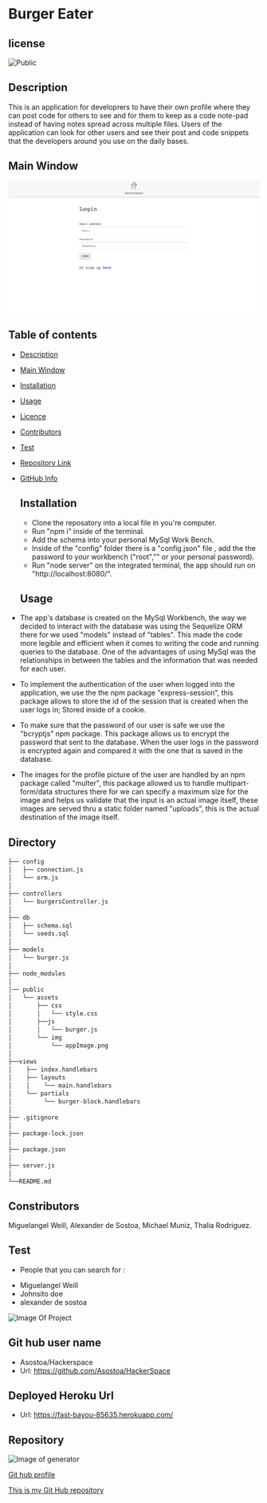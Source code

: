 # Burger Eater

## license

![Public](https://img.shields.io/badge/license-Public-blue)

## Description

This is an application for developrers to have their own profile where they can post code for others to see and for them to keep as a code note-pad instead of having notes spread across multiple files. Users of the application can look for other users and see their post and code snippets that the developers around you use on the daily bases.

## Main Window

  ![Image Of Project](./public/images/mainWindow.jpg)


## Table of contents

- [Description](#Description)
- [Main Window](#MainWindow)
- [Installation](#Installation)
- [Usage](#Usage)
- [Licence](#License)
- [Contributors](#Contributors)
- [Test](#Test)
- [Repository Link](#Repository)
- [GitHub Info](#GitHub)

  ## Installation

  - Clone the reposatory into a local file in you're computer.
  - Run "npm i" inside of the terminal.
  - Add the schema into your personal MySql Work Bench.
  - Inside of the "config" folder there is a "config.json" file , add the the password to your workbench ("root","" or your personal password).
  - Run "node server" on the integrated terminal, the app should run on "http://localhost:8080/".

  ## Usage

- The app's database is created on the MySql Workbench, the way we decided to interact with the database was using the Sequelize ORM there for we used "models" instead of "tables". This made the code more legible and efficient when it comes to writing the code and running queries to the database.
One of the advantages of using MySql was the relationships in between the tables and the information that was needed for each user.
- To implement the authentication of the user when logged into the application, we use the the npm package "express-session", this package allows to store the id of the session that is created when the user logs in; Stored inside of a cookie. 
- To make sure that the password of our user is safe we use the "bcryptjs" npm package. This package allows us to encrypt the password that sent to the database. When the user logs in the password is encrypted again and compared it with the one that is saved in the database.
- The images for the profile picture of the user are handled by an npm package called "multer", this package allowed us to handle multipart-form/data structures there for we can specify a maximum size for the image and helps us validate that the input is an actual image itself, these images are served thru a static folder named "uploads", this is the actual destination of the image itself.

 ## Directory 

 ```
├── config
│   ├── connection.js
│   └── orm.js
│ 
├── controllers
│   └── burgersController.js
│
├── db
│   ├── schema.sql
│   └── seeds.sql
│
├── models
│   └── burger.js
│ 
├── node_modules
│ 
│── public
│   └── assets
│       ├── css
│       │   └── style.css
│       ├──js
│       │   └── burger.js
│       └── img
│           └── appImage.png
│
├──views
│    ├── index.handlebars
│    ├── layouts
│    │    └── main.handlebars
│    └── partials
│         └── burger-block.handlebars
│
├── .gitignore
│
├── package-lock.json
│
├── package.json   
│
├── server.js
│
└──README.md

```

  ## Constributors

  Miguelangel Weill, Alexander de Sostoa, Michael Muniz, Thalia Rodriguez.

  ## Test
  * People that you can search for : 
  - Miguelangel Weill
  - Johnsito doe
  - alexander de sostoa

  ![Image Of Project](./public/assets/images/burgerEater.gif)

  ## Git hub user name

  - Asostoa/Hackerspace 
  - Url: https://github.com/Asostoa/HackerSpace

  ## Deployed Heroku Url

  - Url: https://fast-bayou-85635.herokuapp.com/

  ## Repository

![Image of generator](https://avatars2.githubusercontent.com/u/64563531?v=4)

[Git hub profile](https://api.github.com/users/Miguelangelweill)

[This is my Git Hub repository](https://github.com/Miguelangelweill)
